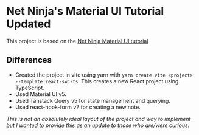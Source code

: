 # Net Ninja's Material UI Tutorial Updated

This project is based on the [Net Ninja Material UI tutorial](https://www.youtube.com/watch?v=0KEpWHtG10M&list=PL4cUxeGkcC9gjxLvV4VEkZ6H6H4yWuS58&ab_channel=NetNinja)

## Differences

- Created the project in vite using yarn with `yarn create vite <project> --template react-swc-ts`. This creates a new React project using TypeScript.
- Used Material UI v5.
- Used Tanstack Query v5 for state management and querying.
- Used react-hook-form v7 for creating a new note.

_This is not an absolutely ideal layout of the project and way to implement but I wanted to provide this as an update to those who are/were curious._
